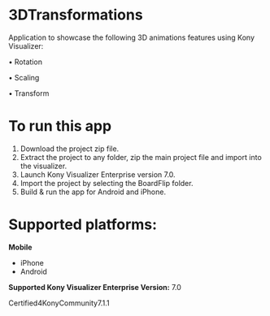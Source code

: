# 3DTransformations
Application to showcase the following 3D animations features using Kony Visualizer:

•	Rotation

•	Scaling

•	Transform 

# To run this app

1. Download the project zip file.
2. Extract the project to any folder, zip the main project file and import into the visualizer.
3. Launch Kony Visualizer Enterprise version 7.0.
4. Import the project by selecting the BoardFlip folder.
5. Build & run the app for Android and iPhone.

# Supported platforms:
**Mobile**
 * iPhone
 * Android
 
**Supported Kony Visualizer Enterprise Version:** 7.0

Certified4KonyCommunity7.1.1 

